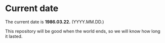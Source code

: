 # Current date

The current date is **1986.03.22.** (YYYY.MM.DD.)

This repository will be good when the world ends, so we will know how long it lasted.